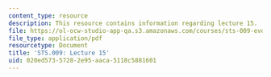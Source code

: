 ```yaml
---
content_type: resource
description: This resource contains information regarding lecture 15.
file: https://ol-ocw-studio-app-qa.s3.amazonaws.com/courses/sts-009-evolution-and-society-spring-2012/020ed57357282e95aaca5118c5881601_MITSTS_009S12_lec15.pdf
file_type: application/pdf
resourcetype: Document
title: 'STS.009: Lecture 15'
uid: 020ed573-5728-2e95-aaca-5118c5881601
---
```

